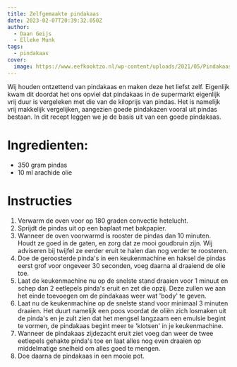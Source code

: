 ```yaml
---
title: Zelfgemaakte pindakaas
date: 2023-02-07T20:39:32.050Z
author:
  - Daan Geijs
  - Elleke Munk
tags:
  - pindakaas
cover:
  image: https://www.eefkooktzo.nl/wp-content/uploads/2021/05/Pindakaas.jpg
---
```

Wij houden ontzettend van pindakaas en maken deze het liefst zelf. Eigenlijk kwam dit doordat het ons opviel dat pindakaas in de supermarkt eigenlijk vrij duur is vergeleken met die van de kiloprijs van pindas. Het is namelijk vrij makkelijk vergelijken, aangezien goede pindakazen vooral uit pindas bestaan. In dit recept leggen we je de basis uit van een goede pindakaas.

# Ingredienten:

* 350 gram pindas
* 10 ml arachide olie

# Instructies

1. Verwarm de oven voor op 180 graden convectie hetelucht.
2. Sprijdt de pindas uit op een baplaat met bakpapier. 
3. Wanneer de oven voorwarmd is rooster de pindas dan 10 minuten. Houdt ze goed in de gaten, en zorg dat ze mooi goudbruin zijn. Wij adviseren bij twijfel ze eerder eruit te halen dan nog verder te roosteren.
4. Doe de geroosterde pinda's in een keukenmachine en haksel de pindas 
   eerst grof voor ongeveer 30 seconden, voeg daarna al draaiend de olie toe.
5. Laat de keukenmachine nu op de snelste stand draaien voor 1 minuut en schep dan 2 eetlepels pinda's eruit en zet die opzij. Deze zullen we aan het einde toevoegen om de pindakaas weer wat 'body' te geven.
6. Laat nu de keukenmachine op de snelste stand voor minimaal 3 minuten draaien. Het duurt namelijk een poos voordat de oliën zich losmaken uit de pinda's en je zult zien dat het mengsel langzaam een emulsie begint te vormen, de pindakaas begint meer te 'klotsen'  in je keukenmachine. 
7. W﻿anneer de pindakaas zijdezacht eruit ziet voeg dan weer de twee eetlepels gehakte pinda's toe en laat alles nog even draaien op middelmatige snelheid om alles goed te mengen.
8. D﻿oe daarna de pindakaas in een mooie pot.